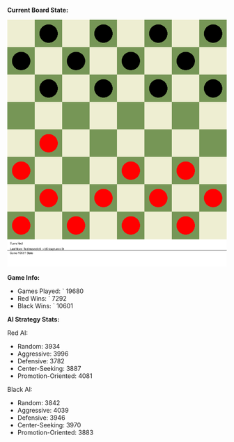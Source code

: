 
**Current Board State:**  
<!-- START_GIF -->
![Checkers Game](./checkers_game.gif)
<!-- END_GIF -->

**Game Info:**  
- Games Played: `<!-- GAMES_PLAYED --> 19680
- Red Wins: `<!-- RED_WINS --> 7292
- Black Wins: `<!-- BLACK_WINS --> 10601

<!-- AI_STATS -->
**AI Strategy Stats:**

Red AI:
- Random: 3934
- Aggressive: 3996
- Defensive: 3782
- Center-Seeking: 3887
- Promotion-Oriented: 4081

Black AI:
- Random: 3842
- Aggressive: 4039
- Defensive: 3946
- Center-Seeking: 3970
- Promotion-Oriented: 3883
